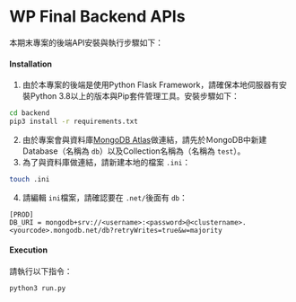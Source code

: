# WP Final Backend APIs

本期末專案的後端API安裝與執行步驟如下：

#### Installation

1. 由於本專案的後端是使用Python Flask Framework，請確保本地伺服器有安裝Python 3.8以上的版本與Pip套件管理工具。安裝步驟如下：

```bash
cd backend
pip3 install -r requirements.txt
```

2. 由於專案會與資料庫[MongoDB Atlas](https://www.mongodb.com/)做連結，請先於ＭongoDB中新建Database（名稱為 `db`）以及Collection名稱為（名稱為 `test`）。
3. 為了與資料庫做連結，請新建本地的檔案 `.ini`：

```bash
touch .ini
```

4. 請編輯 `ini`檔案，請確認要在 `.net/`後面有 `db`：

```
[PROD]
DB_URI = mongodb+srv://<username>:<password>@<clustername>.<yourcode>.mongodb.net/db?retryWrites=true&w=majority
```

#### Execution

請執行以下指令：

```bash
python3 run.py
```
